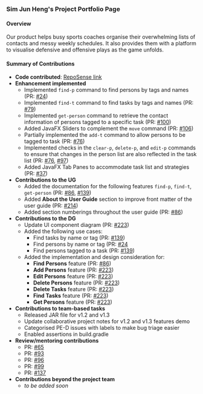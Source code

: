 ### Sim Jun Heng's Project Portfolio Page

#### Overview
Our product helps busy sports coaches organise their overwhelming lists of contacts and messy weekly
schedules. It also provides them with a platform to visualise defensive and offensive plays as the game unfolds.

#### Summary of Contributions
* **Code contributed**: [RepoSense link](
  https://nus-cs2103-ay2122s2.github.io/tp-dashboard/?search=simjunheng&breakdown=true)
* **Enhancement implemented**
  * Implemented `find-p` command to find persons by tags and names (PR: [#24](https://github.com/AY2122S2-CS2103T-W14-2/tp/pull/24))
  * Implemented `find-t` command to find tasks by tags and names (PR: [#79](https://github.com/AY2122S2-CS2103T-W14-2/tp/pull/79))
  * Implemented `get-person` command to retrieve the contact information of persons tagged to a specific task (PR: [#100](https://github.com/AY2122S2-CS2103T-W14-2/tp/pull/100))
  * Added JavaFX Sliders to complement the `move` command (PR: [#106](https://github.com/AY2122S2-CS2103T-W14-2/tp/pull/106))
  * Partially implemented the `add-t` command to allow persons to be tagged to task (PR: [#76](https://github.com/AY2122S2-CS2103T-W14-2/tp/pull/76))
  * Implemented checks in the `clear-p`, `delete-p`, and `edit-p` commands to ensure that changes in the person list are also reflected in the task list (PR: [#76](https://github.com/AY2122S2-CS2103T-W14-2/tp/pull/76), [#97](https://github.com/AY2122S2-CS2103T-W14-2/tp/pull/97))
  * Added JavaFX Tab Panes to accommodate task list and strategies (PR: [#37](https://github.com/AY2122S2-CS2103T-W14-2/tp/pull/37))
* **Contributions to the UG**
  * Added the documentation for the following features `find-p`, `find-t`, `get-person` (PR: [#86](https://github.com/AY2122S2-CS2103T-W14-2/tp/pull/86), [#139](https://github.com/AY2122S2-CS2103T-W14-2/tp/pull/139))
  * Added **About the User Guide** section to improve front matter of the user guide (PR: [#214](https://github.com/AY2122S2-CS2103T-W14-2/tp/pull/214))
  * Added section numberings throughout the user guide (PR: [#86](https://github.com/AY2122S2-CS2103T-W14-2/tp/pull/86))
* **Contributions to the DG**
  * Update UI component diagram (PR: [#223](https://github.com/AY2122S2-CS2103T-W14-2/tp/pull/223))
  * Added the following use cases:
    * Find tasks by name or tag (PR: [#139](https://github.com/AY2122S2-CS2103T-W14-2/tp/pull/139))
    * Find persons by name or tag (PR: [#24](https://github.com/AY2122S2-CS2103T-W14-2/tp/pull/24)
    * Find persons tagged to a task (PR: [#139](https://github.com/AY2122S2-CS2103T-W14-2/tp/pull/139))
  * Added the implementation and design consideration for:
    * **Find Persons** feature (PR: [#86](https://github.com/AY2122S2-CS2103T-W14-2/tp/pull/86))
    * **Add Persons** feature (PR: [#223](https://github.com/AY2122S2-CS2103T-W14-2/tp/pull/223))
    * **Edit Persons** feature (PR: [#223](https://github.com/AY2122S2-CS2103T-W14-2/tp/pull/223))
    * **Delete Persons** feature (PR: [#223](https://github.com/AY2122S2-CS2103T-W14-2/tp/pull/223))
    * **Delete Tasks** feature (PR: [#223](https://github.com/AY2122S2-CS2103T-W14-2/tp/pull/223))
    * **Find Tasks** feature (PR: [#223](https://github.com/AY2122S2-CS2103T-W14-2/tp/pull/223))
    * **Get Persons** feature (PR: [#223](https://github.com/AY2122S2-CS2103T-W14-2/tp/pull/223))
* **Contributions to team-based tasks**
  * Released JAR file for v1.2 and v1.3
  * Update collaborative project notes for v1.2 and v1.3 features demo
  * Categorised PE-D issues with labels to make bug triage easier
  * Enabled assertions in build.gradle
* **Review/mentoring contributions**
  * PR: [#65](https://github.com/AY2122S2-CS2103T-W14-2/tp/pull/65)
  * PR: [#93](https://github.com/AY2122S2-CS2103T-W14-2/tp/pull/93)
  * PR: [#96](https://github.com/AY2122S2-CS2103T-W14-2/tp/pull/96)
  * PR: [#99](https://github.com/AY2122S2-CS2103T-W14-2/tp/pull/99)
  * PR: [#137](https://github.com/AY2122S2-CS2103T-W14-2/tp/pull/137)
* **Contributions beyond the project team**
  * _to be added soon_
